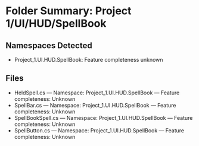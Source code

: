 # Folder Summary: Project 1/UI/HUD/SpellBook

## Namespaces Detected
- Project_1.UI.HUD.SpellBook: Feature completeness unknown

## Files
- HeldSpell.cs — Namespace: Project_1.UI.HUD.SpellBook — Feature completeness: Unknown
- SpellBar.cs — Namespace: Project_1.UI.HUD.SpellBook — Feature completeness: Unknown
- SpellBookSpell.cs — Namespace: Project_1.UI.HUD.SpellBook — Feature completeness: Unknown
- SpellButton.cs — Namespace: Project_1.UI.HUD.SpellBook — Feature completeness: Unknown
